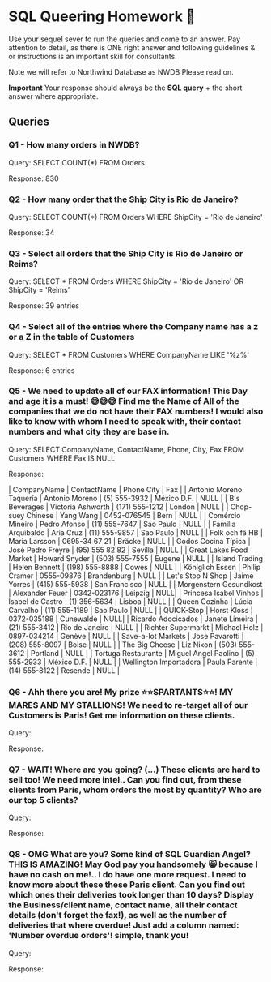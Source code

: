 # SQL Queering Homework :taco:

Use your sequel sever to run the queries and come to an answer.
Pay attention to detail, as there is ONE right answer and following guidelines & or instructions is an important skill for consultants.

Note we will refer to Northwind Database as NWDB
Please read on.

**Important**
Your response should always be the **SQL query** + the short answer where appropriate.

## Queries

### Q1 - How many orders in NWDB?

Query: SELECT COUNT(*) FROM Orders

Response: 830


### Q2 - How many order that the Ship City is Rio de Janeiro?

Query: SELECT COUNT(*) FROM Orders
        WHERE ShipCity = 'Rio de Janeiro'

Response: 34

### Q3 - Select all orders that the Ship City is Rio de Janeiro or Reims?

Query: SELECT * FROM Orders
        WHERE ShipCity = 'Rio de Janeiro' OR ShipCity = 'Reims'

Response: 39 entries

### Q4 - Select all of the entries where the Company name has a z or a Z in the table of Customers

Query: SELECT * FROM Customers
        WHERE CompanyName LIKE '%z%'

Response: 6 entries

### Q5 - We need to update all of our FAX information! This Day and age it is a must! :sweat_smile::sweat_smile::sweat_smile: Find me the Name of All of the companies that we do not have their FAX numbers! I would also like to know with whom I need to speak with, their contact numbers and what city they are base in.

Query: SELECT CompanyName, ContactName, Phone, City, Fax FROM Customers
        WHERE Fax IS NULL

Response:

| CompanyName |	ContactName |	Phone	City	| Fax |
| Antonio Moreno Taquería |	Antonio Moreno |	(5) 555-3932 |	México D.F. |	NULL |
| B's Beverages |	Victoria Ashworth	| (171) 555-1212 |	London |	NULL |
| Chop-suey Chinese |	Yang Wang |	0452-076545 |	Bern |	NULL |
| Comércio Mineiro |	Pedro Afonso |	(11) 555-7647 |	Sao Paulo |	NULL |
| Familia Arquibaldo |	Aria Cruz |	(11) 555-9857 |	Sao Paulo |	NULL |
| Folk och fä HB |	Maria Larsson |	0695-34 67 21 |	Bräcke | NULL |
| Godos Cocina Típica |	José Pedro Freyre |	(95) 555 82 82 |	Sevilla |	NULL |
| Great Lakes Food Market |	Howard Snyder |	(503) 555-7555 |	Eugene |	NULL |
| Island Trading |	Helen Bennett |	(198) 555-8888 |	Cowes |	NULL |
| Königlich Essen |	Philip Cramer |	0555-09876 |	Brandenburg |	NULL |
| Let's Stop N Shop |	Jaime Yorres |	(415) 555-5938 |	San Francisco |	NULL |
| Morgenstern Gesundkost |	Alexander Feuer |	0342-023176 |	Leipzig |	NULL|
| Princesa Isabel Vinhos |	Isabel de Castro |	(1) 356-5634 |	Lisboa |	NULL |
| Queen Cozinha |	Lúcia Carvalho |	(11) 555-1189 |	Sao Paulo |	NULL |
| QUICK-Stop |	Horst Kloss |	0372-035188 |	Cunewalde |	NULL|
| Ricardo Adocicados |	Janete Limeira |	(21) 555-3412 |	Rio de Janeiro |	NULL |
| Richter Supermarkt |	Michael Holz |	0897-034214 |	Genève |	NULL |
| Save-a-lot Markets |	Jose Pavarotti |	(208) 555-8097 |	Boise |	NULL |
| The Big Cheese |	Liz Nixon |	(503) 555-3612 |	Portland |	NULL |
| Tortuga Restaurante |	Miguel Angel Paolino |	(5) 555-2933 |	México D.F. |	NULL |
| Wellington Importadora |	Paula Parente |	(14) 555-8122 |	Resende |	NULL |

### Q6 - Ahh there you are! My prize :star::star:SPARTANTS:star::star:! MY MARES AND MY STALLIONS! We need to re-target all of our Customers is Paris! Get me information on these clients.

Query:

Response:

### Q7 - WAIT! Where are you going? (...) These clients are hard to sell too! We need more intel.. Can you find out, from these clients from Paris, whom orders the most by quantity? Who are our top 5 clients?  

Query:

Response:

### Q8 - OMG What are you? Some kind of SQL Guardian Angel? THIS IS AMAZING! May God pay you handsomely :smile_cat: because I have no cash on me!..  I do have one more request. I need to know more about these these Paris client. Can you find out which ones their deliveries took longer than 10 days? Display the Business/client name, contact name, all their contact details (don't forget the fax!), as well as the number of deliveries that where overdue! Just add a column named: 'Number overdue orders'! simple, thank you!

Query:

Response:

